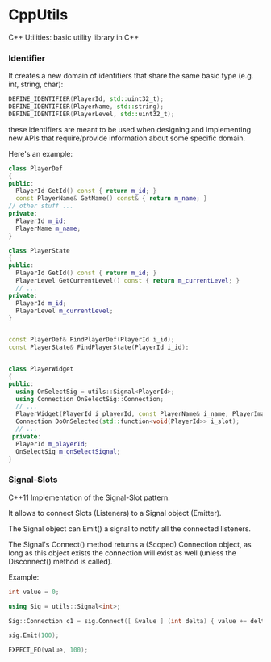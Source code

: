 # CppUtils
C++ Utilities: basic utility library in C++

### Identifier
It creates a new domain of identifiers that share the same basic type (e.g. int, string, char):
```c++
DEFINE_IDENTIFIER(PlayerId, std::uint32_t);
DEFINE_IDENTIFIER(PlayerName, std::string);
DEFINE_IDENTIFIER(PlayerLevel, std::uint32_t);
```
these identifiers are meant to be used when designing and implementing new APIs that require/provide information about some specific domain. 

Here's an example:

```c++
class PlayerDef
{
public:
  PlayerId GetId() const { return m_id; }
  const PlayerName& GetName() const& { return m_name; }
// other stuff ...
private:
  PlayerId m_id;
  PlayerName m_name;
}

class PlayerState
{
public:
  PlayerId GetId() const { return m_id; }
  PlayerLevel GetCurrentLevel() const { return m_currentLevel; }
  // ...
private:
  PlayerId m_id;
  PlayerLevel m_currentLevel;
}


const PlayerDef& FindPlayerDef(PlayerId i_id);
const PlayerState& FindPlayerState(PlayerId i_id);


class PlayerWidget
{
public:
  using OnSelectSig = utils::Signal<PlayerId>;
  using Connection OnSelectSig::Connection;
  // ...
  PlayerWidget(PlayerId i_playerId, const PlayerName& i_name, PlayerImageId i_playerImageId);
  Connection DoOnSelected(std::function<void(PlayerId>> i_slot);
  // ...
 private:
  PlayerId m_playerId;
  OnSelectSig m_onSelectSignal;
}
```

### Signal-Slots
C++11 Implementation of the Signal-Slot pattern.

It allows to connect Slots (Listeners) to a Signal object (Emitter).

The Signal object can Emit() a signal to notify all the connected listeners.

The Signal's Connect() method returns a (Scoped) Connection object, 
as long as this object exists the connection will exist as well 
(unless the Disconnect() method is called). 

Example:
```c++
int value = 0;

using Sig = utils::Signal<int>;

Sig::Connection c1 = sig.Connect([ &value ] (int delta) { value += delta; });

sig.Emit(100);

EXPECT_EQ(value, 100);

```
